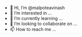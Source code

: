- 👋 Hi, I’m @malpoteavinash
- 👀 I’m interested in ...
- 🌱 I’m currently learning ...
- 💞️ I’m looking to collaborate on ...
- 📫 How to reach me ...

<!---
malpoteavinash/malpoteavinash is a ✨ special ✨ repository because its `README.md` (this file) appears on your GitHub profile.
You can click the Preview link to take a look at your changes.
--->

